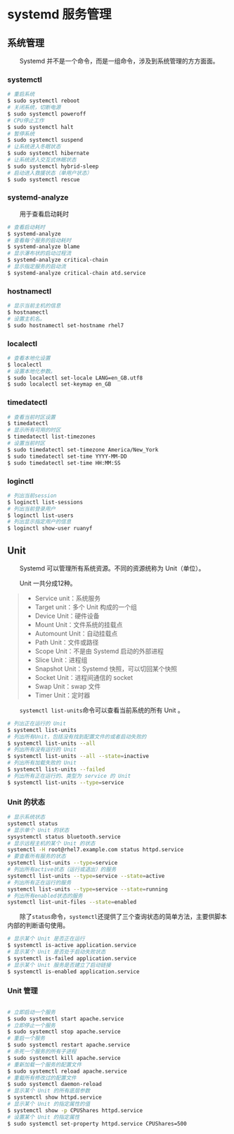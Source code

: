 # systemd 服务管理

## 系统管理

　　Systemd 并不是一个命令，而是一组命令，涉及到系统管理的方方面面。

### systemctl

```bash
# 重启系统
$ sudo systemctl reboot
# 关闭系统，切断电源
$ sudo systemctl poweroff
# CPU停止工作
$ sudo systemctl halt
# 暂停系统
$ sudo systemctl suspend
# 让系统进入冬眠状态
$ sudo systemctl hibernate
# 让系统进入交互式休眠状态
$ sudo systemctl hybrid-sleep
# 启动进入救援状态（单用户状态）
$ sudo systemctl rescue
```

### systemd-analyze

　　用于查看启动耗时

```bash
# 查看启动耗时
$ systemd-analyze                                                                                   
# 查看每个服务的启动耗时
$ systemd-analyze blame
# 显示瀑布状的启动过程流
$ systemd-analyze critical-chain
# 显示指定服务的启动流
$ systemd-analyze critical-chain atd.service
```

### hostnamectl

```bash
# 显示当前主机的信息
$ hostnamectl
# 设置主机名。
$ sudo hostnamectl set-hostname rhel7

```

### localectl

```bash
# 查看本地化设置
$ localectl
# 设置本地化参数。
$ sudo localectl set-locale LANG=en_GB.utf8
$ sudo localectl set-keymap en_GB
```

### timedatectl

```bash
# 查看当前时区设置
$ timedatectl
# 显示所有可用的时区
$ timedatectl list-timezones                                                                               
# 设置当前时区
$ sudo timedatectl set-timezone America/New_York
$ sudo timedatectl set-time YYYY-MM-DD
$ sudo timedatectl set-time HH:MM:SS
```

### loginctl

```bash
# 列出当前session
$ loginctl list-sessions
# 列出当前登录用户
$ loginctl list-users
# 列出显示指定用户的信息
$ loginctl show-user ruanyf
```

## Unit

　　Systemd 可以管理所有系统资源。不同的资源统称为 Unit（单位）。

　　Unit 一共分成12种。

> * Service unit：系统服务
> * Target unit：多个 Unit 构成的一个组
> * Device Unit：硬件设备
> * Mount Unit：文件系统的挂载点
> * Automount Unit：自动挂载点
> * Path Unit：文件或路径
> * Scope Unit：不是由 Systemd 启动的外部进程
> * Slice Unit：进程组
> * Snapshot Unit：Systemd 快照，可以切回某个快照
> * Socket Unit：进程间通信的 socket
> * Swap Unit：swap 文件
> * Timer Unit：定时器

　　​`systemctl list-units`​命令可以查看当前系统的所有 Unit 。

```bash
# 列出正在运行的 Unit
$ systemctl list-units
# 列出所有Unit，包括没有找到配置文件的或者启动失败的
$ systemctl list-units --all
# 列出所有没有运行的 Unit
$ systemctl list-units --all --state=inactive
# 列出所有加载失败的 Unit
$ systemctl list-units --failed
# 列出所有正在运行的、类型为 service 的 Unit
$ systemctl list-units --type=service

```

### Unit 的状态

```bash
# 显示系统状态
systemctl status
# 显示单个 Unit 的状态
sysystemctl status bluetooth.service
# 显示远程主机的某个 Unit 的状态
systemctl -H root@rhel7.example.com status httpd.service
# 要查看所有服务的状态
systemctl list-units --type=service
# 列出所有active状态（运行或退出）的服务
systemctl list-units --type=service --state=active
# 列出所有正在运行的服务
systemctl list-units --type=service --state=running
# 列出所有enabled状态的服务
systemctl list-unit-files --state=enabled
```

　　除了`status`​命令，`systemctl`​还提供了三个查询状态的简单方法，主要供脚本内部的判断语句使用。

```bash
# 显示某个 Unit 是否正在运行
$ systemctl is-active application.service
# 显示某个 Unit 是否处于启动失败状态
$ systemctl is-failed application.service
# 显示某个 Unit 服务是否建立了启动链接
$ systemctl is-enabled application.service
```

### Unit 管理

```bash

# 立即启动一个服务
$ sudo systemctl start apache.service
# 立即停止一个服务
$ sudo systemctl stop apache.service
# 重启一个服务
$ sudo systemctl restart apache.service
# 杀死一个服务的所有子进程
$ sudo systemctl kill apache.service
# 重新加载一个服务的配置文件
$ sudo systemctl reload apache.service
# 重载所有修改过的配置文件
$ sudo systemctl daemon-reload
# 显示某个 Unit 的所有底层参数
$ systemctl show httpd.service
# 显示某个 Unit 的指定属性的值
$ systemctl show -p CPUShares httpd.service
# 设置某个 Unit 的指定属性
$ sudo systemctl set-property httpd.service CPUShares=500
```

　　‍
